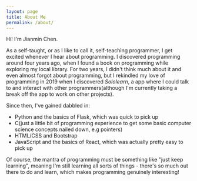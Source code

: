 ```yaml
---
layout: page
title: About Me
permalink: /about/
---
```

Hi! I'm Jianmin Chen.

As a self-taught, or as I like to call it, self-teaching programmer, I get excited whenever I hear about programming. I discovered programming around four years ago, when I found a book on programming while exploring my local library. For two years, I didn't think much about it and even almost forgot about programming, but I rekindled my love of programming in 2019 when I discovered *Sololearn*, a app where I could talk to and interact with other programmers(although I'm currently taking a break off the app to work on other projects).

Since then, I've gained dabbled in:

* Python and the basics of Flask, which was quick to pick up
* C(just a little bit of programming experience to get some basic computer science concepts nailed down, e.g pointers)
* HTML/CSS and Bootstrap
* JavaScript and the basics of React, which was actually pretty easy to pick up

Of course, the mantra of programming must be something like "just keep learning", meaning I'm still learning all sorts of things - there's so much out there to do and learn, which makes programming genuinely interesting!
